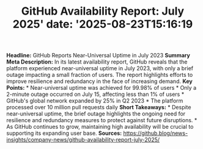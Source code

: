 ﻿---
title: "GitHub Availability Report: July 2025'
date: '2025-08-23T15:16:19"
category: "Markets"
summary: ""
slug: "github availability report july 2025"
source_urls:
  - "https://github.blog/news-insights/company-news/github-availability-report-july-2025/"
seo:
  title: "GitHub Availability Report: July 2025 | Hash n Hedge'
  description: '"
  keywords: ["news", "markets", "brief"]
---
**Headline:** GitHub Reports Near-Universal Uptime in July 2023  **Summary Meta Description:** In its latest availability report, GitHub reveals that the platform experienced near-universal uptime in July 2023, with only a brief outage impacting a small fraction of users. The report highlights efforts to improve resilience and redundancy in the face of increasing demand.  **Key Points:**  * Near-universal uptime was achieved for 99.98% of users * Only a 2-minute outage occurred on July 15, affecting less than 1% of users * GitHub's global network expanded by 25% in Q2 2023 * The platform processed over 10 million pull requests daily  **Short Takeaways:**  * Despite near-universal uptime, the brief outage highlights the ongoing need for resilience and redundancy measures to protect against future disruptions. * As GitHub continues to grow, maintaining high availability will be crucial to supporting its expanding user base.  **Sources:**  https://github.blog/news-insights/company-news/github-availability-report-july-2025/ 
